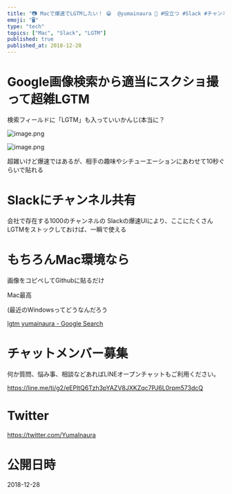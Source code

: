 ```yaml
---
title: "📷 Macで爆速でLGTMしたい！ 😁  @yumainaura 🔖 #役立つ #Slack #チャンネル #紹介 もあるよ"
emoji: "🖥"
type: "tech"
topics: ["Mac", "Slack", "LGTM"]
published: true
published_at: 2018-12-28
---
```



# Google画像検索から適当にスクショ撮って超雑LGTM

検索フィールドに「LGTM」も入っていいかんじ(本当に？


![image.png](https://qiita-image-store.s3.amazonaws.com/0/89618/8b10bdec-000b-59e5-6f11-d364c232bd22.png)

![image.png](https://qiita-image-store.s3.amazonaws.com/0/89618/d17fd64a-edb4-9e32-26d8-a4b8cffcd5ba.png)


超雑いけど爆速ではあるが、相手の趣味やシチューエーションにあわせて10秒ぐらいで貼れる



# Slackにチャンネル共有

会社で存在する1000のチャンネルの
Slackの爆速UIにより、ここにたくさんLGTMをストックしておけば、一瞬で使える


# もちろんMac環境なら

画像をコピペしてGithubに貼るだけ

Mac最高

(最近のWindowsってどうなんだろう


[lgtm yumainaura - Google Search](https://www.google.com/search?q=lgtm+yumainaura&oq=lgtm+yumainaura&aqs=chrome..69i57j69i61j69i60.4806j0j7&sourceid=chrome&ie=UTF-8)








<!-- Update From Qiita API -->

# チャットメンバー募集


何か質問、悩み事、相談などあればLINEオープンチャットもご利用ください。

https://line.me/ti/g2/eEPltQ6Tzh3pYAZV8JXKZqc7PJ6L0rpm573dcQ





# Twitter


https://twitter.com/YumaInaura


<!-- Update From Qiita API -->



# 公開日時

2018-12-28
